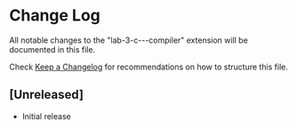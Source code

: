 # Change Log

All notable changes to the "lab-3-c---compiler" extension will be documented in this file.

Check [Keep a Changelog](http://keepachangelog.com/) for recommendations on how to structure this file.

## [Unreleased]

- Initial release